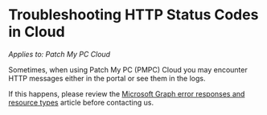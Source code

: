 # Troubleshooting HTTP Status Codes in Cloud

_Applies to: Patch My PC Cloud_

Sometimes, when using Patch My PC (PMPC) Cloud you may encounter HTTP messages either in the portal or see them in the logs.

If this happens, please review the [Microsoft Graph error responses and resource types](https://learn.microsoft.com/en-us/graph/errors) article before contacting us.